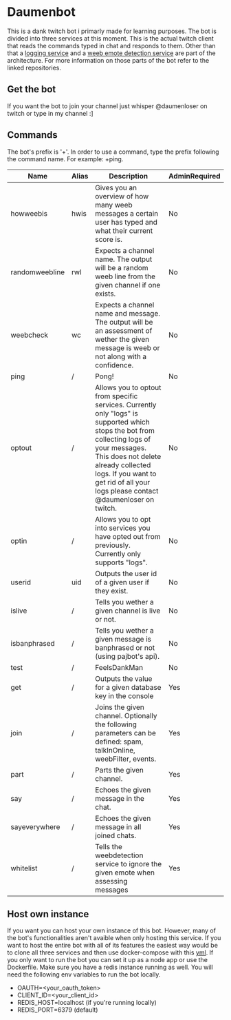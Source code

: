 # Daumenbot
This is a dank twitch bot i primarly made for learning purposes. The bot is divided into three services at this moment. This is the actual twitch client that reads the commands typed in chat and responds to them. Other than that a [logging service](https://github.com/diego411/wlogger) and a [weeb emote detection service](https://github.com/diego411/WED) are part of the architecture. For more information on those parts of the bot refer to the linked repositories.

## Get the bot

If you want the bot to join your channel just whisper @daumenloser on twitch or type in my channel :] 

## Commands
The bot's prefix is '+'. In order to use a command, type the prefix following the command name. For example: +ping.

| Name           | Alias | Description                                                                                                                                                                                                                                                            | AdminRequired |
| -------------- | ----- | ---------------------------------------------------------------------------------------------------------------------------------------------------------------------------------------------------------------------------------------------------------------------- | ------------- |
| howweebis      | hwis  | Gives you an overview of how many weeb messages a certain user has typed and what their current score is.                                                                                                                                                              | No            |
| randomweebline | rwl   | Expects a channel name. The output will be a random weeb line from the given channel if one exists.                                                                                                                                                                    | No            |
| weebcheck      | wc    | Expects a channel name and message. The output will be an assessment of wether the given message is weeb or not along with a confidence.                                                                                                                               | No            |
| ping           | /     | Pong!                                                                                                                                                                                                                                                                  | No            |
| optout         | /     | Allows you to optout from specific services. Currently only "logs" is supported which stops the bot from collecting logs of your messages. This does not delete already collected logs. If you want to get rid of all your logs please contact @daumenloser on twitch. | No            |
| optin          | /     | Allows you to opt into services you have opted out from previously. Currently only supports "logs".                                                                                                                                                                    | No            |
| userid         | uid   | Outputs the user id of a given user if they exist.                                                                                                                                                                                                                     | No            |
| islive         | /     | Tells you wether a given channel is live or not.                                                                                                                                                                                                                       | No            |
| isbanphrased   | /     | Tells you wether a given message is banphrased or not (using pajbot's api).                                                                                                                                                                                            | No            |
| test           | /     | FeelsDankMan                                                                                                                                                                                                                                                           | No            |
| get            | /     | Outputs the value for a given database key in the console                                                                                                                                                                                                              | Yes           |
| join           | /     | Joins the given channel. Optionally the following parameters can be defined: spam, talkInOnline, weebFilter, events.                                                                                                                                                   | Yes           |
| part           | /     | Parts the given channel.                                                                                                                                                                                                                                               | Yes           |
| say            | /     | Echoes the given message in the chat.                                                                                                                                                                                                                                  | Yes           |
| sayeverywhere  | /     | Echoes the given message in all joined chats.                                                                                                                                                                                                                          | Yes           |
| whitelist      | /     | Tells the weebdetection service to ignore the given emote when assessing messages                                                                                                                                                                                      | Yes           |

## Host own instance

If you want you can host your own instance of this bot. However, many of the bot's functionalities aren't avaible when only hosting this service. If you want to host the entire bot with all of its features the easiest way would be to clone all three services and then use docker-compose with this [yml](https://gist.github.com/diego411/a2fc840c10c7075d0bb35a8d0c6de3ae). 
If you only want to run the bot you can set it up as a node app or use the Dockerfile. Make sure you have a redis instance running as well. You will need the following env variables to run the bot locally.
- OAUTH=<your_oauth_token>
- CLIENT_ID=<your_client_id>
- REDIS_HOST=localhost (if you're running locally)
- REDIS_PORT=6379 (default)